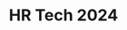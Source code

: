 ---
layout: blocks
title: HR Tech 2024
description: The future of payroll doesn’t have to be complex. Together, let’s unravel
  the latest trends, innovations and strategies that simplify payroll management.
  Through a single platform and highly experienced payroll experts, we’re driving
  towards a future where payroll is streamlined, efficient and impactful. The future
  of payroll is now. Join us in shaping it together.
page_sections:
- template: Jumbotron
  block: event-jumbotron
  title: Event Header
  toc_include: false
  headline: Get your benefits advantage.
  image: https://go.alight.com/rs/777-ERD-451/images/HR-Tech-2024-header.jpg
  info_container: true
  info_details:
  - label: Location
    content: Mandalay Bay, Las Vegas
  - label: Date
    content: September 24-26, 2024
  - label: Where to find us
    content: Booth &num;7519
- template: Intro TOC
  block: intro-toc
  toc_include: False
  title: Table of Contents
  toc_headline: Exciting activities you won’t want to miss
  content: <p class='lead'>Join Alight and the HR community at HR Tech 2024 to learn how to gain a benefits advantage and build a healthy and financially secure workforce</p>
- template: Image Content
  block: image-content
  background_color: slate-90
  title: Espresso Station
  headline_bar_color: teal
  headline: Wake up with Alight!
  toc_include: true
  image_right: false
  image: https://go.alight.com/rs/777-ERD-451/images/hr-tech-2023-coffee-photo.jpg
  content: "<p class='lead'>Each day of HR Tech is jam-packed with activities — join us at the Alight booth Wednesday and Thursday to power up with your favorite espresso beverage.</p>"
- template: Speed Sessions
  block: speed-sessions
  toc_include: true
  title: Advantage Speed Sessions
  headline: Advantage Speed Sessions
  content: '<p class="lead">Join Alight for short 10-minute Advantage speed sessions in booth &num;7519 with quick, actionable ideas on how to turn benefits from a necessary expense into a sustainable differentiator. Get your badge scanned in our booth or attend one of our Advantage Speed Sessions for a chance to win a Shark® SpeedStyle™ hair dryer or an Apple Watch.</p>' 
  date: 'Wednesday, September 25'
  data_to_loop: hr-tech-sessions-2024-1
  data_tile_color: teal
- template: Speed Sessions
  block: speed-sessions
  toc_include: false
  title: Advantage Speed Sessions
  date: 'Thursday, September 26'
  data_to_loop: hr-tech-sessions-2024-2
  data_tile_color: blue
- template: Workshop
  block: speaker-session-multiple-v1
  toc_include: true
  title: Speaking Session
  headline: Hear from our experts
  session_headline: 'How Danaher unlocks a benefits advantage'
  session_details:
  - label: Date
    content: Wednesday, September 25
  - label: Time
    content: '2:00 - 2:30 PM'
  - label: Room
    content: 'Reef DF Ballroom<br>Mandalay Bay South Convention Center'
  - label: Session
    content: 'B24'
  content: '<p>If you’re like most organizations, you’ve expanded your benefits in both volume and scope in recent years. However, the reality is that these investments aren’t moving the needle. The complexity around choice, multiple providers, and varied experiences is leading to a Benefits Impact Gap, where employee engagement, productivity, and cost containment stall out.</p><p>How can you shift your benefits from a “cost center” to a game-changing advantage?</p><p>Hear from Alight’s client Danaher, a Fortune 200 biotechnology and life sciences leader, about how they transformed their benefits experience into a value center: building a thriving, engaged workforce while recognizing significant savings.</p>'
  speaker_info:
  - name: Amanda Touati
    title: Benefits Manager, Health & Welfare, Danaher Corp. 
    headshot: https://go.alight.com/rs/777-ERD-451/images/AmandaTouati-headshot.png
  - name: Lenny Fayard
    title:  VP of Product Management
    headshot: https://go.alight.com/rs/777-ERD-451/images/LennyFayard-headshot.png
  - name: Nicole Wruck
    title: VP,&nbsp;Solution Advisory
    headshot: https://go.alight.com/rs/777-ERD-451/images/NicoleWruck-headshot.png
- template: Session Info
  block: speaker-session-info-panel
  toc_include: false
  title: Speaking Session Info Panel
  headline: Are you a broker, carrier, or potential partner?
  content: '<h3 class="strong">Stop by the Alight booth during our dedicated partner hours!</h3><p>Join our broker-focused speed session, “Can Alight Really Offer Employers a Competitive Advantage,” on Wednesday and Thursday from 10:30-10:40. Our broker leaders will be available in the Alight booth each day following the session. Stop by to chat with them, see a demo, and ask questions!</p><p>Our Alight Partner Network leaders will be available in the Alight booth each day following the speed sessions. Stop by to hear what these partners have to offer, see a demo, and ask questions!</p>'
  panel_content: '<h5 class="strong">We’re also excited to feature speed sessions with our partners Pelago and Kashable in the Alight booth.</h5><ul class="list-unstyled p-0 mb-0"><li class="no-icon">11:30 – 11:40 AM Wednesday</li><li class="no-icon">12:00 – 12:10 PM Thursday</li></ul><p>Activating Your Benefits Ecosystem to Deliver the Right Care at the Right Time</p><ul class="list-unstyled p-0 mb-0"><li class="no-icon">3:30 – 3:40 PM Wednesday</li><li class="no-icon">1:30 – 1:40 PM Thursday</li></ul><p>Keeping Employees Healthy by Keeping Them Financially Secure</p>'
- template: Meeting Request
  block: meeting-request
  background_color: yellow
  title: '1:1 Meetings'
  headline_bar_color: teal
  headline: Let's connect!
  toc_include: true
  image_right: false
  content: "<p>Alight helps companies unify their benefits ecosystem across their full spectrum of benefits, leverage unmatched data and expertise for smarter decisions, and enhance the employee experience--while driving greater business efficiency and value across the ecosystem. Schedule a meeting to learn more! </p>"
  meeting_link:
  meeting_cta: 'Request a meeting'
- template: Image Content
  block: image-content
  background_color: slate-90
  title: Giveaway
  headline_bar_color: yellow
  headline: Get ready for a chance to win!
  toc_include: true
  image_right: true
  image: https://go.alight.com/rs/777-ERD-451/images/hr-tech-raffle-image.jpg
  content: "<p class='lead'>Attend one of our Advantage Speed Sessions or our speaking session for a chance to win a Shark® SpeedStyle™ hair dryer or an Apple Watch. Let us scan your badge during any of these sessions and you’ll be entered to win. Don’t miss out!</p>"
---